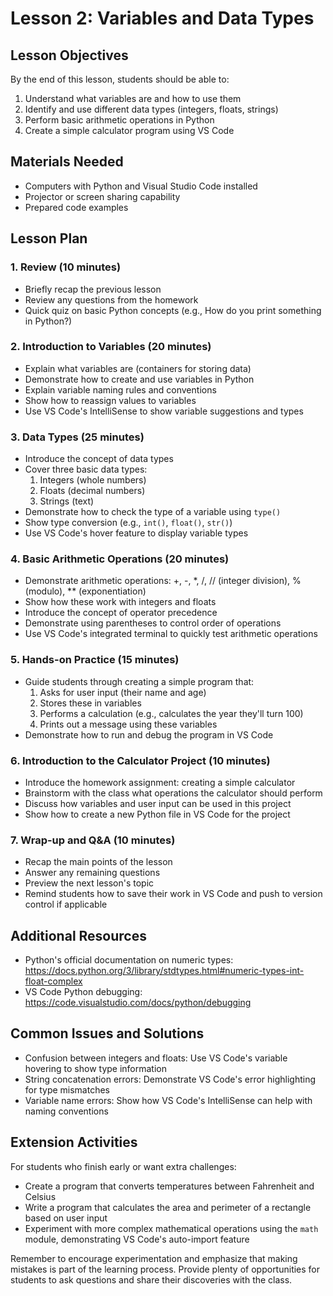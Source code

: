 # Lesson 2: Variables and Data Types

## Lesson Objectives
By the end of this lesson, students should be able to:
1. Understand what variables are and how to use them
2. Identify and use different data types (integers, floats, strings)
3. Perform basic arithmetic operations in Python
4. Create a simple calculator program using VS Code

## Materials Needed
- Computers with Python and Visual Studio Code installed
- Projector or screen sharing capability
- Prepared code examples

## Lesson Plan

### 1. Review (10 minutes)
- Briefly recap the previous lesson
- Review any questions from the homework
- Quick quiz on basic Python concepts (e.g., How do you print something in Python?)

### 2. Introduction to Variables (20 minutes)
- Explain what variables are (containers for storing data)
- Demonstrate how to create and use variables in Python
- Explain variable naming rules and conventions
- Show how to reassign values to variables
- Use VS Code's IntelliSense to show variable suggestions and types

### 3. Data Types (25 minutes)
- Introduce the concept of data types
- Cover three basic data types:
  1. Integers (whole numbers)
  2. Floats (decimal numbers)
  3. Strings (text)
- Demonstrate how to check the type of a variable using `type()`
- Show type conversion (e.g., `int()`, `float()`, `str()`)
- Use VS Code's hover feature to display variable types

### 4. Basic Arithmetic Operations (20 minutes)
- Demonstrate arithmetic operations: +, -, *, /, // (integer division), % (modulo), ** (exponentiation)
- Show how these work with integers and floats
- Introduce the concept of operator precedence
- Demonstrate using parentheses to control order of operations
- Use VS Code's integrated terminal to quickly test arithmetic operations

### 5. Hands-on Practice (15 minutes)
- Guide students through creating a simple program that:
  1. Asks for user input (their name and age)
  2. Stores these in variables
  3. Performs a calculation (e.g., calculates the year they'll turn 100)
  4. Prints out a message using these variables
- Demonstrate how to run and debug the program in VS Code

### 6. Introduction to the Calculator Project (10 minutes)
- Introduce the homework assignment: creating a simple calculator
- Brainstorm with the class what operations the calculator should perform
- Discuss how variables and user input can be used in this project
- Show how to create a new Python file in VS Code for the project

### 7. Wrap-up and Q&A (10 minutes)
- Recap the main points of the lesson
- Answer any remaining questions
- Preview the next lesson's topic
- Remind students how to save their work in VS Code and push to version control if applicable

## Additional Resources
- Python's official documentation on numeric types: https://docs.python.org/3/library/stdtypes.html#numeric-types-int-float-complex
- VS Code Python debugging: https://code.visualstudio.com/docs/python/debugging

## Common Issues and Solutions
- Confusion between integers and floats: Use VS Code's variable hovering to show type information
- String concatenation errors: Demonstrate VS Code's error highlighting for type mismatches
- Variable name errors: Show how VS Code's IntelliSense can help with naming conventions

## Extension Activities
For students who finish early or want extra challenges:
- Create a program that converts temperatures between Fahrenheit and Celsius
- Write a program that calculates the area and perimeter of a rectangle based on user input
- Experiment with more complex mathematical operations using the `math` module, demonstrating VS Code's auto-import feature

Remember to encourage experimentation and emphasize that making mistakes is part of the learning process. Provide plenty of opportunities for students to ask questions and share their discoveries with the class.
